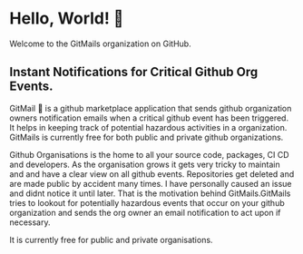 # Hello, World! :wave:

Welcome to the GitMails organization on GitHub. 

## Instant Notifications for Critical Github Org Events.
GitMail  :rocket: is a github marketplace application that sends github organization owners notification emails when a critical github event has been
triggered. It helps in keeping track of potential hazardous activities in a organization. GitMails is currently free for both public and 
private github organizations.

Github Organisations is the home to all your source code, packages, CI CD and developers. As the organisation grows it gets very tricky
to maintain and and have a clear view on all github events. Repositories get deleted and are made public by accident many times.
I have personally caused an issue and didnt notice it until later. That is the motivation behind GitMails.GitMails tries to lookout for
potentially hazardous events that occur on your github organization and sends the org owner an email notification to act upon if necessary.

It is currently free for public and private organisations.

